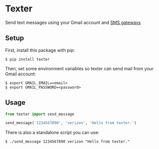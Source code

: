 Texter
======

Send text messages using your Gmail account and [SMS gateways](https://en.wikipedia.org/wiki/SMS_gateway)

## Setup

First, install this package with pip:

    $ pip install texter

Then, set some environment variables so texter can send mail from your Gmail account:

    $ export GMAIL_EMAIL=<email>
    $ export GMAIL_PASSWORD=<password>

## Usage

```python
from texter import send_message

send_message('1234567890', 'verizon', 'Hello from texter.')
```

There is also a standalone script you can use:

    $ ./send_message 1234567890 verizon "Hello from texter."

